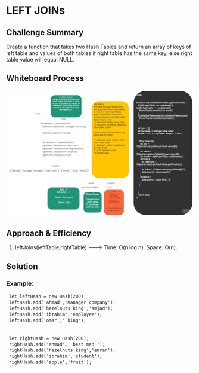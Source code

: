 # LEFT JOINs


## Challenge Summary


Create a function that takes two Hash Tables and return an array of keys of left table and values of both tables if right table has the same key, else right table value will equal NULL.


## Whiteboard Process


![Whiteboard](./leftJoin.jpg)
## Approach & Efficiency
1. leftJoins(leftTable,rightTable) --->      Time:  O(n log n).
                                                 Space: O(n).
## Solution
### Example:
                
   ```
    let leftHash = new Hash(200);
    leftHash.add('ahmad','manager company');
    leftHash.add('hazelnuts king','amjad');
    leftHash.add('ibrahim','employee');
    leftHash.add('omar',' king');


    let rightHash = new Hash(200);
    rightHash.add('ahmad',' best man ');
    rightHash.add('hazelnuts king','emran');
    rightHash.add('ibrahim','student');
    rightHash.add('apple','fruit');
    ```
                
              